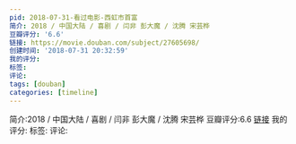 ```yaml
---
pid: 2018-07-31-看过电影-西虹市首富
简介: 2018 / 中国大陆 / 喜剧 / 闫非 彭大魔 / 沈腾 宋芸桦
豆瓣评分: '6.6'
链接: https://movie.douban.com/subject/27605698/
创建时间: '2018-07-31 20:32:59'
我的评分:
标签:
评论:
tags: [douban]
categories: [timeline]
---
```

简介:2018 / 中国大陆 / 喜剧 / 闫非 彭大魔 / 沈腾 宋芸桦
豆瓣评分:6.6
[链接](https://movie.douban.com/subject/27605698/)
我的评分:
标签:
评论:

